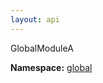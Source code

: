 ```yaml
---
layout: api
---
```


<div class="is-size-3">GlobalModuleA</div>



<p><div><strong>Namespace:</strong> <a href="/test-project/reference/TestProject/global.html">global</a></div></p>
